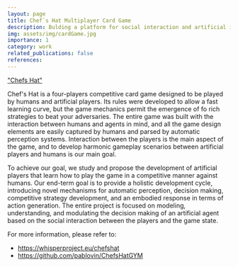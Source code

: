 ```yaml
---
layout: page
title: Chef`s Hat Multiplayer Card Game
description: Bulding a platform for social interaction and artificial intelligence studies based on a multiplayer card game.
img: assets/img/cardGame.jpg
importance: 1
category: work
related_publications: false
references:
---
```



["Chefs Hat"](https://www.pablobarros.com/assets/img/chefHatGym.png)

Chef's Hat is a four-players competitive card game designed to be played by humans and artificial players. Its rules were developed to allow a fast learning curve, but the game mechanics permit the emergence of fo rich strategies to beat your adversaries. The entire game was built with the interaction between humans and agents in mind, and all the game design elements are easily captured by humans and parsed by automatic perception systems. Interaction between the players is the main aspect of the game, and to develop harmonic gameplay scenarios between artificial players and humans is our main goal.

To achieve our goal, we study and propose the development of artificial players that learn how to play the game in a competitive manner against humans. Our end-term goal is to provide a holistic development cycle, introducing novel mechanisms for automatic perception, decision making, competitive strategy development, and an embodied response in terms of action generation. The entire project is focused on modeling, understanding, and modulating the decision making of an artificial agent based on the social interaction between the players and the game state.

For more information, please refer to:
- <a href="https://whisperproject.eu/chefshat"> https://whisperproject.eu/chefshat </a>
- <a href="https://github.com/pablovin/ChefsHatGYM"> https://github.com/pablovin/ChefsHatGYM </a>

